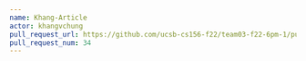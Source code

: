 ```yaml
---
name: Khang-Article
actor: khangvchung
pull_request_url: https://github.com/ucsb-cs156-f22/team03-f22-6pm-1/pull/34
pull_request_num: 34
---
```

